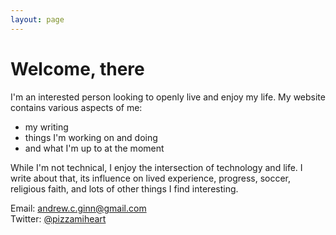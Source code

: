 ```yaml
---
layout: page
---
```


# Welcome, there

I'm an interested person looking to openly live and enjoy my life. My website contains various aspects of me:

- my writing
- things I'm working on and doing
- and what I'm up to at the moment

While I'm not technical, I enjoy the intersection of technology and life. I write about that, its influence on lived experience, progress, soccer, religious faith, and lots of other things I find interesting.

Email: [andrew.c.ginn@gmail.com](mailto:andrew.c.ginn@gmail.com)  
Twitter: [@pizzamiheart](https://twitter.com/pizzamiheart)
